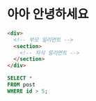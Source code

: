 # 아아 안녕하세요

```html
<div>
  <!-- 부모 일리먼트 -->
  <section>
    <!-- 자식 일리먼트 -->
  </section>
</div>
```

```sql
SELECT *
FROM post
WHERE id > 5;
```